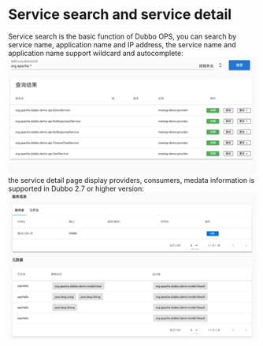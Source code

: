 # Service search and service detail
Service search is the basic function of Dubbo OPS, you can search by service name, application name and IP address, the service name and application name support wildcard and autocomplete:
![searchResult](sources/images/searchResult.png)
the service detail page display providers, consumers, medata information is supported in Dubbo 2.7 or higher version: 
![detail](sources/images/detail.jpg)


